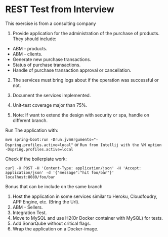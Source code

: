 # REST Test from Interview

This exercise is from a consulting company

1) Provide application for the administration of the purchase of products. They should include:
- ABM - products.
- ABM - clients.
- Generate new purchase transactions.
- Status of purchase transactions.
- Handle of purchase transaction approval or cancellation.
 
2) The services must bring logs about if the operation was successful or not.
  
3) Document the services implemented.
 
4) Unit-test coverage major than 75%.
 
5) Note: If want to extend the design with security or spa, handle on different branch.

Run The application with: 

```mvn spring-boot:run -Drun.jvmArguments="-Dspring.profiles.active=local"```
or
```Run from Intellij with the VM option -Dspring.profiles.active=local```

Check if the boilerplate work:

`curl -X POST -H 'Content-Type: application/json' -H 'Accept: application/json' -d '{"message":"hit foo/bar"}' localhost:8080/foo/bar `

Bonus that can be include on the same branch

1) Host the application in some services similar to Heroku, Cloudfoudry, APP Engine, etc. (Bring the Url).
2) ABM - Sellers.
3) Integration Test.
4) Move to MySQL and use H2(Or Docker container with MySQL) for tests.
5) Add SonarQube without critical flags.
6) Wrap the application on a Docker-image.